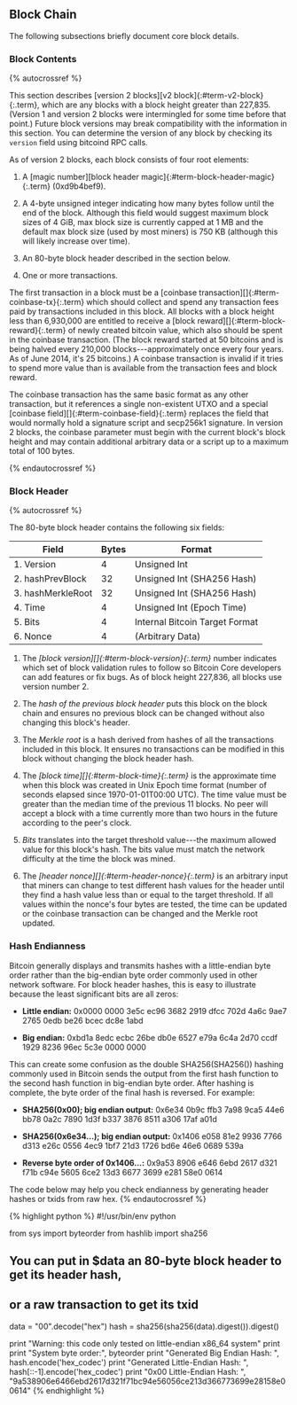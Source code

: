 ## Block Chain

The following subsections briefly document core block details.

### Block Contents

{% autocrossref %}

This section describes [version 2 blocks][v2 block]{:#term-v2-block}{:.term}, which are any blocks with a
block height greater than 227,835. (Version 1 and version 2 blocks were
intermingled for some time before that point.) Future block versions may
break compatibility with the information in this section. You can determine
the version of any block by checking its `version` field using
bitcoind RPC calls.

As of version 2 blocks, each block consists of four root elements:

1. A [magic number][block header magic]{:#term-block-header-magic}{:.term} (0xd9b4bef9).

2. A 4-byte unsigned integer indicating how many bytes follow until the
   end of the block. Although this field would suggest maximum block
   sizes of 4 GiB, max block size is currently capped at 1 MB and the
   default max block size (used by most miners) is 750 KB (although
   this will likely increase over time).

3. An 80-byte block header described in the section below.

4. One or more transactions.

The first transaction in a block must be a [coinbase transaction][]{:#term-coinbase-tx}{:.term} which should collect and
spend any transaction fees paid by transactions included in this block.
All blocks with a block height less than 6,930,000 are entitled to
receive a [block reward][]{:#term-block-reward}{:.term} of newly created bitcoin value, which also
should be spent in the coinbase transaction. (The block reward started
at 50 bitcoins and is being halved every 210,000 blocks---approximately once every four years. As of
June 2014, it's 25 bitcoins.) A coinbase transaction is invalid if it 
tries to spend more value than is available from the transaction 
fees and block reward.

The coinbase transaction has the same basic format as any other
transaction, but it references a single non-existent UTXO and a special
[coinbase field][]{:#term-coinbase-field}{:.term} replaces the field that would normally hold a signature script and
secp256k1 signature. In version 2 blocks, the coinbase parameter must begin with
the current block's block height and may contain additional arbitrary
data or a script up to a maximum total of 100 bytes.

{% endautocrossref %}

### Block Header

{% autocrossref %}

The 80-byte block header contains the following six fields:

| Field             | Bytes  | Format                         |
|-------------------|--------|--------------------------------|
| 1. Version        | 4      | Unsigned Int                   |
| 2. hashPrevBlock  | 32     | Unsigned Int (SHA256 Hash)     |
| 3. hashMerkleRoot | 32     | Unsigned Int (SHA256 Hash)     |
| 4. Time           | 4      | Unsigned Int (Epoch Time)      |
| 5. Bits           | 4      | Internal Bitcoin Target Format |
| 6. Nonce          | 4      | (Arbitrary Data)               |

1. The *[block version][]{:#term-block-version}{:.term}* number indicates which set of block validation rules
   to follow so Bitcoin Core developers can add features or
   fix bugs. As of block height 227,836, all blocks use version number
   2.

2. The *hash of the previous block header* puts this block on the
   block chain and ensures no previous block can be changed without also
   changing this block's header.

3. The *Merkle root* is a hash derived from hashes of all the
   transactions included in this block. It ensures no transactions can
   be modified in this block without changing the block header hash.

4. The *[block time][]{:#term-block-time}{:.term}* is the approximate time when this block was created in
   Unix Epoch time format (number of seconds elapsed since
   1970-01-01T00:00 UTC). The time value must be greater than the
   median time of the previous 11 blocks. No peer will accept a block with a
   time currently more than two hours in the future according to the
   peer's clock.

5. *Bits* translates into the target threshold value---the maximum allowed
   value for this block's hash. The bits value must match the network
   difficulty at the time the block was mined.

6. The *[header nonce][]{:#term-header-nonce}{:.term}* is an arbitrary input that miners can change to test different
   hash values for the header until they find a hash value less than or
   equal to the target threshold. If all values within the nonce's four
   bytes are tested, the time can be updated or the
   coinbase transaction can be changed and the Merkle
   root updated.

### Hash Endianness

Bitcoin generally displays and transmits hashes with a little-endian
byte order rather than the big-endian byte order commonly used in other
network<!--noref--> software. For block header hashes, this is easy to
illustrate because the least significant bits are all zeros:

* **Little endian:** 0x0000 0000 3e5c ec96 3682 2919 dfcc 702d 4a6c 9ae7 2765
0edb be26 bcec dc8e 1abd

* **Big endian:** 0xbd1a 8edc ecbc 26be db0e 6527 e79a 6c4a 2d70 ccdf 1929 8236
96ec 5c3e 0000 0000

This can create some confusion as the double SHA256(SHA256()) hashing
commonly used in Bitcoin sends the output from the first hash function
to the second hash function in big-endian byte order. After hashing is
complete, the byte order of the final hash is reversed.  For example:

* **SHA256(0x00); big endian output:** 0x6e34 0b9c ffb3 7a98
9ca5 44e6 bb78 0a2c 7890 1d3f b337 3876 8511 a306 17af a01d

* **SHA256(0x6e34...); big endian output:** 0x1406
e058 81e2 9936 7766 d313 e26c 0556 4ec9 1bf7 21d3 1726 bd6e 46e6 0689 539a

* **Reverse byte order of 0x1406...:**
0x9a53 8906 e646 6ebd 2617 d321 f71b c94e 5605 6ce2 13d3 6677 3699 e281 58e0
0614

The code below may help you check endianness by generating header hashes
or txids from raw hex.
{% endautocrossref %}

{% highlight python %}
#!/usr/bin/env python

from sys import byteorder
from hashlib import sha256

## You can put in $data an 80-byte block header to get its header hash,
## or a raw transaction to get its txid
data = "00".decode("hex")
hash = sha256(sha256(data).digest()).digest()

print "Warning: this code only tested on little-endian x86_64 system"
print
print "System byte order:", byteorder
print "Generated Big Endian Hash:    ", hash.encode('hex_codec')
print "Generated Little-Endian Hash: ", hash[::-1].encode('hex_codec')
print "0x00 Little-Endian Hash:      ", \
  "9a538906e6466ebd2617d321f71bc94e56056ce213d366773699e28158e00614"
{% endhighlight %}
